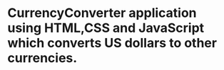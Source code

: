 # CurrencyConverter application using HTML,CSS and JavaScript which converts US dollars to  other currencies.
